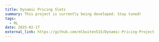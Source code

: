 ```yaml
---
title: Dynamic Pricing Slots
summary: This project is currently being developed. Stay tuned!
tags:
  - RL
date: 2025-02-17
external_link: https://github.com/mlbuiten515/Dynamic-Pricing-Project
---
```


